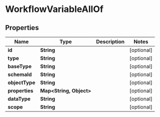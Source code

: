 

# WorkflowVariableAllOf


## Properties

Name | Type | Description | Notes
------------ | ------------- | ------------- | -------------
**id** | **String** |  |  [optional]
**type** | **String** |  |  [optional]
**baseType** | **String** |  |  [optional]
**schemaId** | **String** |  |  [optional]
**objectType** | **String** |  |  [optional]
**properties** | **Map&lt;String, Object&gt;** |  |  [optional]
**dataType** | **String** |  |  [optional]
**scope** | **String** |  |  [optional]



